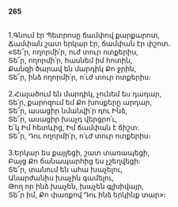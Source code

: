 **265**

\
1.Գնում էր Պետրոսը ճամփով քարքարոտ,\
 Ճամփան շատ երկար էր, ճամփան էր փշոտ.\
 «Տե՜ր, ողորմի՛ր, ուժ տուր ոտքերիս,\
 Տե՜ր, ողորմի՛ր, հասնեմ իմ հոտին,\
 Քանզի ծարավ են մարդիկ Քո ջրին,\
 Տե՜ր, ինձ ողորմի՛ր, ո՛ւժ տուր ոտքերիս։\
 \
2.Հալածում են մարդիկ, չունեմ ես դադար,\
 Տե՛ր, քարոզում եմ Քո խոսքերը արդար,\
 Տե՜ր, ասացիր նմանվի՛ր դու Ինձ,\
 Տե՜ր, ասացիր խաչդ վերցրո՛ւ,\
 Ե՛կ Իմ հետևից, Իմ ճամփան է ճիշտ:\
 Տե՜ր, Դու ողորմի՛ր, ո՛ւժ տուր ոտքերիս։\
 \
3.Երկար ես քայլեցի, շատ տառապեցի,\
 Բայց Քո ճանապարհից ես չշեղվեցի։\
 Տե՜ր, տանում են ահա խաչելու,\
 Անարժանիս խաչին գամելու,\
 Թող որ ինձ խաչեն, խաչեն գլխիվայր,\
 Տե՜ր իմ, Քո փառքով Դու ինձ երկինք տար»։
